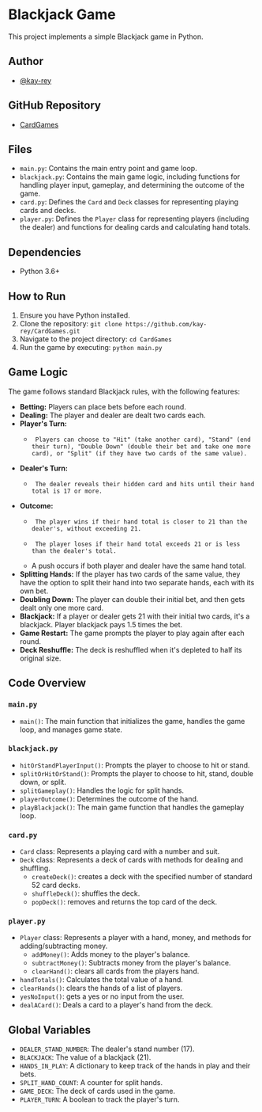 # Blackjack Game

This project implements a simple Blackjack game in Python.

## Author

- [@kay-rey](https://github.com/kay-rey)

## GitHub Repository

- [CardGames](https://github.com/kay-rey/CardGames)

## Files

- `main.py`: Contains the main entry point and game loop.
- `blackjack.py`: Contains the main game logic, including functions for handling player input, gameplay, and determining
  the outcome of the game.
- `card.py`: Defines the `Card` and `Deck` classes for representing playing cards and decks.
- `player.py`: Defines the `Player` class for representing players (including the dealer) and functions for dealing
  cards and calculating hand totals.

## Dependencies

- Python 3.6+

## How to Run

1. Ensure you have Python installed.
2. Clone the repository: `git clone https://github.com/kay-rey/CardGames.git`
3. Navigate to the project directory: `cd CardGames`
4. Run the game by executing: `python main.py`

## Game Logic

The game follows standard Blackjack rules, with the following features:

- **Betting:** Players can place bets before each round.
- **Dealing:** The player and dealer are dealt two cards each.
- **Player's Turn:**
    -      Players can choose to "Hit" (take another card), "Stand" (end their turn), "Double Down" (double their bet and take one more card), or "Split" (if they have two cards of the same value).
- **Dealer's Turn:**
    -      The dealer reveals their hidden card and hits until their hand total is 17 or more.
- **Outcome:**
    -      The player wins if their hand total is closer to 21 than the dealer's, without exceeding 21.
    -      The player loses if their hand total exceeds 21 or is less than the dealer's total.
    - A push occurs if both player and dealer have the same hand total.
- **Splitting Hands:** If the player has two cards of the same value, they have the option to split their hand into two
  separate hands, each with its own bet.
- **Doubling Down:** The player can double their initial bet, and then gets dealt only one more card.
- **Blackjack:** If a player or dealer gets 21 with their initial two cards, it's a blackjack. Player blackjack pays 1.5
  times the bet.
- **Game Restart:** The game prompts the player to play again after each round.
- **Deck Reshuffle:** The deck is reshuffled when it's depleted to half its original size.

## Code Overview

### `main.py`

- `main()`: The main function that initializes the game, handles the game loop, and manages game state.

### `blackjack.py`

- `hitOrStandPlayerInput()`: Prompts the player to choose to hit or stand.
- `splitOrHitOrStand()`: Prompts the player to choose to hit, stand, double down, or split.
- `splitGameplay()`: Handles the logic for split hands.
- `playerOutcome()`: Determines the outcome of the hand.
- `playBlackjack()`: The main game function that handles the gameplay loop.

### `card.py`

- `Card` class: Represents a playing card with a number and suit.
- `Deck` class: Represents a deck of cards with methods for dealing and shuffling.
    - `createDeck()`: creates a deck with the specified number of standard 52 card decks.
    - `shuffleDeck()`: shuffles the deck.
    - `popDeck()`: removes and returns the top card of the deck.

### `player.py`

- `Player` class: Represents a player with a hand, money, and methods for adding/subtracting money.
    - `addMoney()`: Adds money to the player's balance.
    - `subtractMoney()`: Subtracts money from the player's balance.
    - `clearHand()`: clears all cards from the players hand.
- `handTotals()`: Calculates the total value of a hand.
- `clearHands()`: clears the hands of a list of players.
- `yesNoInput()`: gets a yes or no input from the user.
- `dealACard()`: Deals a card to a player's hand from the deck.

## Global Variables

- `DEALER_STAND_NUMBER`: The dealer's stand number (17).
- `BLACKJACK`: The value of a blackjack (21).
- `HANDS_IN_PLAY`: A dictionary to keep track of the hands in play and their bets.
- `SPLIT_HAND_COUNT`: A counter for split hands.
- `GAME_DECK`: The deck of cards used in the game.
- `PLAYER_TURN`: A boolean to track the player's turn.